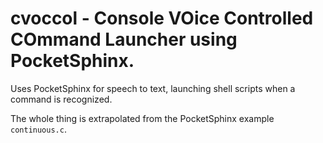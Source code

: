 cvoccol - Console VOice Controlled COmmand Launcher using PocketSphinx.
=======================================================================

Uses PocketSphinx for speech to text, launching shell scripts when a command is
recognized.

The whole thing is extrapolated from the PocketSphinx example ```continuous.c```. 
